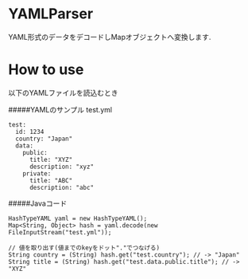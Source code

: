 YAMLParser
==========

YAML形式のデータをデコードしMapオブジェクトへ変換します.

How to use
==========

以下のYAMLファイルを読込むとき

#####YAMLのサンプル
test.yml

    test:
      id: 1234
      country: "Japan"
      data:
        public:
          title: "XYZ"
          description: "xyz"
        private:
          title: "ABC"
          description: "abc"

#####Javaコード

    HashTypeYAML yaml = new HashTypeYAML();
    Map<String, Object> hash = yaml.decode(new FileInputStream("test.yml"));
    
    // 値を取り出す(値までのkeyをドット"."でつなげる)
    String country = (String) hash.get("test.country"); // -> "Japan"
    String title = (String) hash.get("test.data.public.title"); // -> "XYZ"
